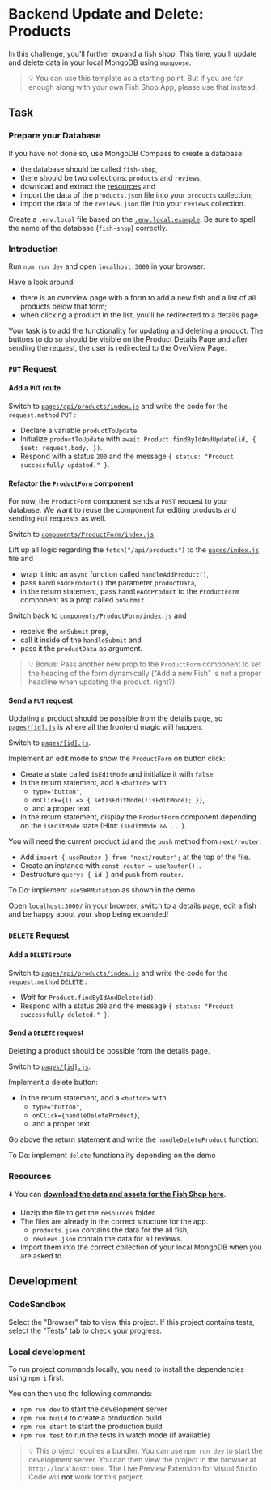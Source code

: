 # Backend Update and Delete: Products

In this challenge, you'll further expand a fish shop. This time, you'll update and delete data in your local MongoDB using `mongoose`.

> 💡 You can use this template as a starting point. But if you are far enough along with your own Fish Shop App, please use that instead.

## Task

### Prepare your Database

If you have not done so, use MongoDB Compass to create a database:

- the database should be called `fish-shop`,
- there should be two collections: `products` and `reviews`,
- download and extract the [resources](README.md#resources) and
- import the data of the `products.json` file into your `products` collection;
- import the data of the `reviews.json` file into your `reviews` collection.

Create a `.env.local` file based on the [`.env.local.example`](./.env.local.example). Be sure to spell the name of the database (`fish-shop`) correctly.

### Introduction

Run `npm run dev` and open `localhost:3000` in your browser.

Have a look around:

- there is an overview page with a form to add a new fish and a list of all products below that form;
- when clicking a product in the list, you'll be redirected to a details page.

Your task is to add the functionality for updating and deleting a product. The buttons to do so should be visible on the Product Details Page and after sending the request, the user is redirected to the OverView Page.

### `PUT` Request

#### Add a `PUT` route

Switch to [`pages/api/products/index.js`](./pages/api/products/index.js) and write the code for the `request.method` `PUT` :

- Declare a variable `productToUpdate`.
- Initialize `productToUpdate` with `await Product.findByIdAndUpdate(id, { $set: request.body, })`.
- Respond with a status `200` and the message `{ status: "Product successfully updated." }`.

#### Refactor the `ProductForm` component

For now, the `ProductForm` component sends a `POST` request to your database. We want to reuse the component for editing products and sending `PUT` requests as well.

Switch to [`components/ProductForm/index.js`](./components/ProductForm/index.js).

Lift up all logic regarding the `fetch("/api/products")` to the [`pages/index.js`](./pages/index.js) file and

- wrap it into an `async` function called `handleAddProduct()`,
- pass `handleAddProduct()` the parameter `productData`,
- in the return statement, pass `handleAddProduct` to the `ProductForm` component as a prop called `onSubmit`.

Switch back to [`components/ProductForm/index.js`](./components/ProductForm/index.js) and

- receive the `onSubmit` prop,
- call it inside of the `handleSubmit` and
- pass it the `productData` as argument.

> 💡 Bonus: Pass another new prop to the `ProductForm` component to set the heading of the form dynamically ("Add a new Fish" is not a proper headline when updating the product, right?).

#### Send a `PUT` request

Updating a product should be possible from the details page, so [`pages/[id].js`](./pages/%5Bid%5D.js) is where all the frontend magic will happen.

Switch to [`pages/[id].js`](./pages/%5Bid%5D.js).

Implement an edit mode to show the `ProductForm` on button click:

- Create a state called `isEditMode` and initialize it with `false`.
- In the return statement, add a `<button>` with
  - `type="button"`,
  - `onClick={() => { setIsEditMode(!isEditMode); }}`,
  - and a proper text.
- In the return statement, display the `ProductForm` component depending on the `isEditMode` state (Hint: `isEditMode && ...`).

You will need the current product `id` and the `push` method from `next/router`:

- Add `import { useRouter } from "next/router";` at the top of the file.
- Create an instance with `const router = useRouter();`.
- Destructure `query: { id }` and `push` from `router`.

To Do: implement `useSWRMutation` as shown in the demo

<!--
THIS IS FROM THE LAST SESSION: USE ONLY FOR COMPARISON

Switch to [`components/ProductForm/index.js`](./components/ProductForm/index.js):

- There already is a `handleSubmit` function which creates a `productData` object with all relevant data.

Your task is to write a fetch for you newly created `POST` route and send the data to your database.

- Fetch the route `"/api/products"`; `await` the return value and save it in a variable called `response`.
- As a second argument, pass an object to the `fetch()` method which contains
  - the `method` set to `POST`,
  - the `body` set the `JSON.stringify()` of `productData`, and
  - an `headers` object with `"Content-Type": "application/json"`.
  - The object should look like the following:

```js
{
method: "POST",
headers: {
  "Content-Type": "application/json",
}
body: JSON.stringify(productData),
}
```

Before handling the `response`,

- go to the top of the file and import `useSWR` from `swr`;
- within the function body of the `ProductForm` (but not inside of the `handleSubmit` function), add `const products = useSWR("/api/products");` to get access to `/api/products`.

Now, expand the `handleSubmit` function:

- If the `response` is `ok`,
  - _wait_ for the `response` and use its `.json()` method to produce a JavaScript object;
  - use `products.mutate()` to trigger a new `GET` request for all products (otherwise, the newly added product will not be displayed until you reload manually),
  - reset the form with the `event.target` interface.
- If the `response` is not `ok`, log the `response.status` as an error to the console.

Open [`localhost:3000/`](http://localhost:3000/) in your browser, submit a new fish and be happy about your shop being expanded! -->

Open [`localhost:3000/`](http://localhost:3000/) in your browser, switch to a details page, edit a fish and be happy about your shop being expanded!

### `DELETE` Request

#### Add a `DELETE` route

Switch to [`pages/api/products/index.js`](./pages/api/products/index.js) and write the code for the `request.method` `DELETE` :

- _Wait_ for `Product.findByIdAndDelete(id)`.
- Respond with a status `200` and the message `{ status: "Product successfully deleted." }`.

#### Send a `DELETE` request

Deleting a product should be possible from the details page.

Switch to [`pages/[id].js`](./pages/%5Bid%5D.js).

Implement a delete button:

- In the return statement, add a `<button>` with
  - `type="button"`,
  - `onClick={handleDeleteProduct}`,
  - and a proper text.

Go above the return statement and write the `handleDeleteProduct` function:

To Do: implement `delete` functionality depending on the demo

<!-- Open [`localhost:3000/`](http://localhost:3000/) in your browser, switch to a details page, delete a fish and be happy about your shop being expanded! -->

### Resources

⬇️ You can [**download the data and assets for the Fish Shop here**](./resources.zip?raw=true).

- Unzip the file to get the `resources` folder.
- The files are already in the correct structure for the app.
  - `products.json` contains the data for the all fish,
  - `reviews.json` contain the data for all reviews.
- Import them into the correct collection of your local MongoDB when you are asked to.

## Development

### CodeSandbox

Select the "Browser" tab to view this project. If this project contains tests, select the "Tests" tab to check your progress.

### Local development

To run project commands locally, you need to install the dependencies using `npm i` first.

You can then use the following commands:

- `npm run dev` to start the development server
- `npm run build` to create a production build
- `npm run start` to start the production build
- `npm run test` to run the tests in watch mode (if available)

> 💡 This project requires a bundler. You can use `npm run dev` to start the development server. You can then view the project in the browser at `http://localhost:3000`. The Live Preview Extension for Visual Studio Code will **not** work for this project.
